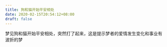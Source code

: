 ```yaml
---
title: 狗和猫开始平安相处
date: 2020-02-15T20:54:12+08:00
draft: false
---
```


梦见狗和猫开始平安相处，突然打了起来，这是提示梦者的爱情发生变化和事业有波折的梦